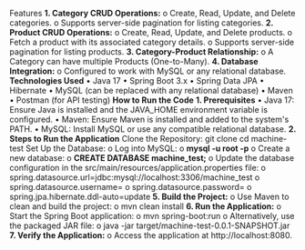Features
**1.	Category CRUD Operations:**
o	Create, Read, Update, and Delete categories.
o	Supports server-side pagination for listing categories.
**2.	Product CRUD Operations:**
o	Create, Read, Update, and Delete products.
o	Fetch a product with its associated category details.
o	Supports server-side pagination for listing products.
**3.	Category-Product Relationship:**
o	A Category can have multiple Products (One-to-Many).
**4.	Database Integration:**
o	Configured to work with MySQL or any relational database.
**Technologies Used**
•	Java 17
•	Spring Boot 3.x
•	Spring Data JPA
•	Hibernate
•	MySQL (can be replaced with any relational database)
•	Maven
•	Postman (for API testing)
**How to Run the Code**
**1. Prerequisites**
•	Java 17: Ensure Java is installed and the JAVA_HOME environment variable is configured.
•	Maven: Ensure Maven is installed and added to the system's PATH.
•	MySQL: Install MySQL or use any compatible relational database.
**2. Steps to Run the Application**
Clone the Repository:
git clone <repository-link>
cd machine-test
Set Up the Database:
o	Log into MySQL: 
o	**mysql -u root -p**
o	Create a new database: 
o	**CREATE DATABASE machine_test;**
o	Update the database configuration in the src/main/resources/application.properties file: 
o	spring.datasource.url=jdbc:mysql://localhost:3306/machine_test
o	spring.datasource.username=<your-username>
o	spring.datasource.password=<your-password>
o	spring.jpa.hibernate.ddl-auto=update
**5.	Build the Project:**
o	Use Maven to clean and build the project: 
o	mvn clean install
**6.	Run the Application:**
o	Start the Spring Boot application: 
o	mvn spring-boot:run
o	Alternatively, use the packaged JAR file: 
o	java -jar target/machine-test-0.0.1-SNAPSHOT.jar
**7.	Verify the Application:**
o	Access the application at http://localhost:8080.

